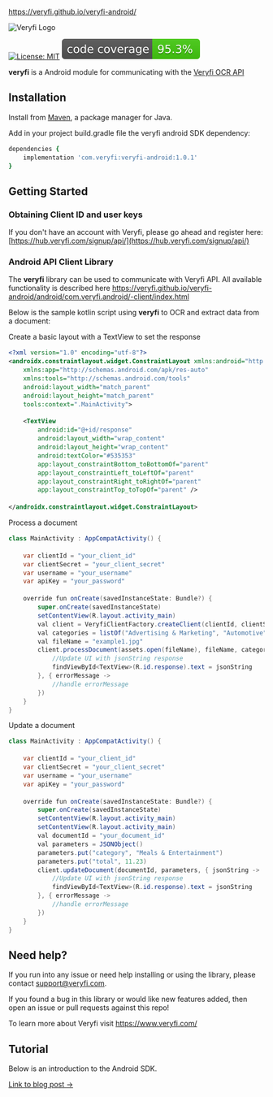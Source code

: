 https://veryfi.github.io/veryfi-android/

![Veryfi Logo](https://cdn.veryfi.com/logos/veryfi-logo-wide-github.png)

[![License: MIT](https://img.shields.io/badge/License-MIT-green.svg)](https://opensource.org/licenses/MIT)
[![code coverage](./metrics/code_coverage.svg)](./metrics/code_coverage.svg)

**veryfi** is a Android module for communicating with the [Veryfi OCR API](https://veryfi.com/api/)

## Installation

Install from [Maven](https://mvnrepository.com/), a
package manager for Java.


Add in your project build.gradle file the veryfi android SDK dependency:
```ruby
dependencies {
    implementation 'com.veryfi:veryfi-android:1.0.1'
}
```

## Getting Started

### Obtaining Client ID and user keys
If you don't have an account with Veryfi, please go ahead and register here: [https://hub.veryfi.com/signup/api/](https://hub.veryfi.com/signup/api/)

### Android API Client Library
The **veryfi** library can be used to communicate with Veryfi API. All available functionality is described here https://veryfi.github.io/veryfi-android/android/com.veryfi.android/-client/index.html

Below is the sample kotlin script using **veryfi** to OCR and extract data from a document:

Create a basic layout with a TextView to set the response
```xml
<?xml version="1.0" encoding="utf-8"?>
<androidx.constraintlayout.widget.ConstraintLayout xmlns:android="http://schemas.android.com/apk/res/android"
    xmlns:app="http://schemas.android.com/apk/res-auto"
    xmlns:tools="http://schemas.android.com/tools"
    android:layout_width="match_parent"
    android:layout_height="match_parent"
    tools:context=".MainActivity">

    <TextView
        android:id="@+id/response"
        android:layout_width="wrap_content"
        android:layout_height="wrap_content"
        android:textColor="#535353"
        app:layout_constraintBottom_toBottomOf="parent"
        app:layout_constraintLeft_toLeftOf="parent"
        app:layout_constraintRight_toRightOf="parent"
        app:layout_constraintTop_toTopOf="parent" />

</androidx.constraintlayout.widget.ConstraintLayout>
```

Process a document
```java
class MainActivity : AppCompatActivity() {

    var clientId = "your_client_id"
    var clientSecret = "your_client_secret"
    var username = "your_username"
    var apiKey = "your_password"

    override fun onCreate(savedInstanceState: Bundle?) {
        super.onCreate(savedInstanceState)
        setContentView(R.layout.activity_main)
        val client = VeryfiClientFactory.createClient(clientId, clientSecret, username, apiKey)
        val categories = listOf("Advertising & Marketing", "Automotive")
        val fileName = "example1.jpg"
        client.processDocument(assets.open(fileName), fileName, categories, false, null, { jsonString ->
            //Update UI with jsonString response
            findViewById<TextView>(R.id.response).text = jsonString
        }, { errorMessage ->
            //handle errorMessage
        })
    }
}
```

Update a document
```java
class MainActivity : AppCompatActivity() {

    var clientId = "your_client_id"
    var clientSecret = "your_client_secret"
    var username = "your_username"
    var apiKey = "your_password"

    override fun onCreate(savedInstanceState: Bundle?) {
        super.onCreate(savedInstanceState)
        setContentView(R.layout.activity_main)
        setContentView(R.layout.activity_main)
        val documentId = "your_document_id"
        val parameters = JSONObject()
        parameters.put("category", "Meals & Entertainment")
        parameters.put("total", 11.23)
        client.updateDocument(documentId, parameters, { jsonString ->
            //Update UI with jsonString response
            findViewById<TextView>(R.id.response).text = jsonString
        }, { errorMessage ->
            //handle errorMessage
        })
    }
}
```

## Need help?
If you run into any issue or need help installing or using the library, please contact support@veryfi.com.

If you found a bug in this library or would like new features added, then open an issue or pull requests against this repo!

To learn more about Veryfi visit https://www.veryfi.com/

## Tutorial
Below is an introduction to the Android SDK.

[Link to blog post →](https://www.veryfi.com/android/)
